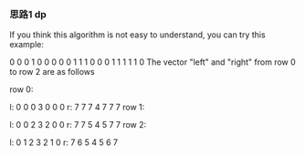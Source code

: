 ### 思路1 dp




If you think this algorithm is not easy to understand, you can try this example:

0 0 0 1 0 0 0 
0 0 1 1 1 0 0 
0 1 1 1 1 1 0
The vector "left" and "right" from row 0 to row 2 are as follows

row 0:

l: 0 0 0 3 0 0 0
r: 7 7 7 4 7 7 7
row 1:

l: 0 0 2 3 2 0 0
r: 7 7 5 4 5 7 7 
row 2:

l: 0 1 2 3 2 1 0
r: 7 6 5 4 5 6 7